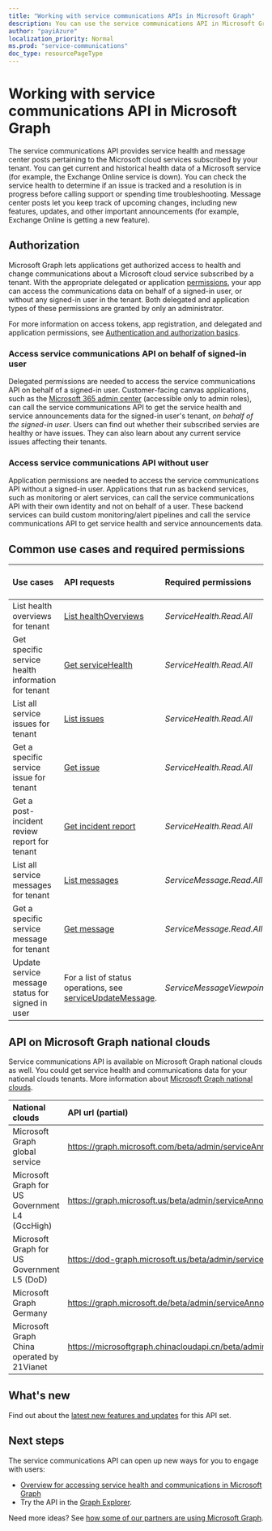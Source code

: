 ```yaml
---
title: "Working with service communications APIs in Microsoft Graph"
description: You can use the service communications API in Microsoft Graph to access the health status and message center posts about Microsoft services."
author: "payiAzure"
localization_priority: Normal
ms.prod: "service-communications"
doc_type: resourcePageType
---
```


# Working with service communications API in Microsoft Graph
The service communications API provides service health and message center posts pertaining to the Microsoft cloud services subscribed by your tenant. You can get current and historical health data of a Microsoft service (for example, the Exchange Online service is down). You can check the service health to determine if an issue is tracked and a resolution is in progress before calling support or spending time troubleshooting. Message center posts let you keep track of upcoming changes, including new features, updates, and other important announcements (for example, Exchange Online is getting a new feature).

## Authorization
Microsoft Graph lets applications get authorized access to health and change communications about a Microsoft cloud service subscribed by a tenant. 
With the appropriate delegated or application [permissions](/graph/permissions-reference#service-communications-permissions), your app can access the communications data on behalf of a signed-in user, or without any signed-in user in the tenant. Both delegated and application types of these permissions are granted by only an administrator.

For more information on access tokens, app registration, and delegated and application permissions, see [Authentication and authorization basics](/graph/auth/auth-concepts).

### Access service communications API on behalf of signed-in user

Delegated permissions are needed to access the service communications API on behalf of a signed-in user. Customer-facing canvas applications, such as the [Microsoft 365 admin center](https://admin.microsoft.com/Adminportal/Home?source=applauncher#/homepage) (accessible only to admin roles), can call the service communications API to get the service health and service announcements data for the signed-in user's tenant, _on behalf of the signed-in user_. Users can find out whether their subscribed servies are healthy or have issues. They can also learn about any current service issues affecting their tenants. 

### Access service communications API without user

Application permissions are needed to access the service communications API without a signed-in user. Applications that run as backend services, such as monitoring or alert services, can call the service communications API with their own identity and not on behalf of a user. These backend services can build custom monitoring/alert pipelines and call the service communications API to get service health and service announcements data. 


## Common use cases and required permissions

|Use cases|API requests| Required permissions| Supported permission types|
|:--------|:--------|:--------|:--------|
| List health overviews for tenant | [List healthOverviews](/graph/api/serviceannouncement-list-healthoverviews?view=graph-rest-beta&preserve-view=true) | _ServiceHealth.Read.All_ | Delegated and application | 
| Get specific service health information for tenant | [Get serviceHealth](/graph/api/servicehealth-get?view=graph-rest-beta&preserve-view=true) | _ServiceHealth.Read.All_ | Delegated and application |
| List all service issues for tenant | [List issues](/graph/api/serviceannouncement-list-issues?view=graph-rest-beta&preserve-view=true) | _ServiceHealth.Read.All_ | Delegated and application |
| Get a specific service issue for tenant | [Get issue](/graph/api/servicehealthissue-get?view=graph-rest-beta&preserve-view=true) | _ServiceHealth.Read.All_ | Delegated and application |
| Get a post-incident review report for tenant | [Get incident report](/graph/api/servicehealthissue-incidentreport?view=graph-rest-beta&preserve-view=true)| _ServiceHealth.Read.All_ | Delegated and application |
| List all service messages for tenant | [List messages](/graph/api/serviceannouncement-list-messages?view=graph-rest-beta&preserve-view=true) | _ServiceMessage.Read.All_ | Delegated and application |
| Get a specific service message for tenant | [Get message](/graph/api/serviceupdatemessage-get?view=graph-rest-beta&preserve-view=true) | _ServiceMessage.Read.All_ | Delegated and application |
| Update service message status for signed in user | For a list of status operations, see [serviceUpdateMessage](/graph/api/resources/serviceupdatemessage?view=graph-rest-beta&preserve-view=true).| _ServiceMessageViewpoint.Write_ | Delegated |

## API on Microsoft Graph national clouds
Service communications API is available on Microsoft Graph national clouds as well. You could get service health and communications data for your national clouds tenants. More information about [Microsoft Graph national clouds](https://docs.microsoft.com/graph/deployments).

|National clouds|API url (partial)|
|:--------------|:-----------------|
|Microsoft Graph global service| https://graph.microsoft.com/beta/admin/serviceAnnouncement/|
|Microsoft Graph for US Government L4 (GccHigh)|https://graph.microsoft.us/beta/admin/serviceAnnouncement/|
|Microsoft Graph for US Government L5 (DoD)|https://dod-graph.microsoft.us/beta/admin/serviceAnnouncement/|
|Microsoft Graph Germany|https://graph.microsoft.de/beta/admin/serviceAnnouncement/|
|Microsoft Graph China operated by 21Vianet|https://microsoftgraph.chinacloudapi.cn/beta/admin/serviceAnnouncement/|

## What's new
Find out about the [latest new features and updates](/graph/whats-new-overview) for this API set.

## Next steps

The service communications API can open up new ways for you to engage with users:

- [Overview for accessing service health and communications in Microsoft Graph](/graph/service-communications-concept-overview)
- Try the API in the [Graph Explorer](https://developer.microsoft.com/graph/graph-explorer).

Need more ideas? See [how some of our partners are using Microsoft Graph](https://developer.microsoft.com/en-us/graph/partners).